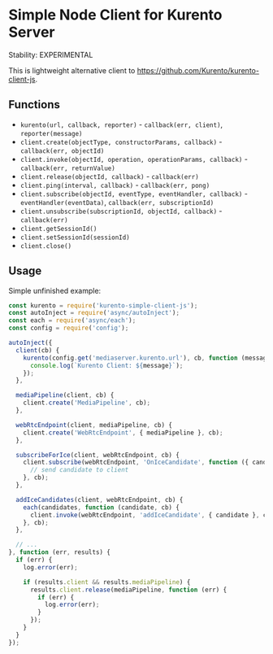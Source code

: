 # Simple Node Client for Kurento Server

Stability: EXPERIMENTAL

This is lightweight alternative client to https://github.com/Kurento/kurento-client-js.

## Functions

* `kurento(url, callback, reporter)` - `callback(err, client)`, `reporter(message)`
* `client.create(objectType, constructorParams, callback)` - `callback(err, objectId)`
* `client.invoke(objectId, operation, operationParams, callback)` - `callback(err, returnValue)`
* `client.release(objectId, callback)` - `callback(err)`
* `client.ping(interval, callback)` - `callback(err, pong)`
* `client.subscribe(objectId, eventType, eventHandler, callback)` - `eventHandler(eventData)`, `callback(err, subscriptionId)`
* `client.unsubscribe(subscriptionId, objectId, callback)` - `callback(err)`
* `client.getSessionId()`
* `client.setSessionId(sessionId)`
* `client.close()`

## Usage

Simple unfinished example:

```javascript
const kurento = require('kurento-simple-client-js');
const autoInject = require('async/autoInject');
const each = require('async/each');
const config = require('config');

autoInject({
  client(cb) {
    kurento(config.get('mediaserver.kurento.url'), cb, function (message) {
      console.log(`Kurento Client: ${message}`);
    });      
  },

  mediaPipeline(client, cb) {
    client.create('MediaPipeline', cb);
  },

  webRtcEndpoint(client, mediaPipeline, cb) {
    client.create('WebRtcEndpoint', { mediaPipeline }, cb);
  },

  subscribeForIce(client, webRtcEndpoint, cb) {
    client.subscribe(webRtcEndpoint, 'OnIceCandidate', function ({ candidate }) {
      // send candidate to client
    }, cb);
  },

  addIceCandidates(client, webRtcEndpoint, cb) {
    each(candidates, function (candidate, cb) {
      client.invoke(webRtcEndpoint, 'addIceCandidate', { candidate }, cb);  
    }, cb);
  },

  // ...
}, function (err, results) {
  if (err) {
    log.error(err);

    if (results.client && results.mediaPipeline) {
      results.client.release(mediaPipeline, function (err) {
        if (err) {
          log.error(err);
        }
      });
    }
  }
});
```
